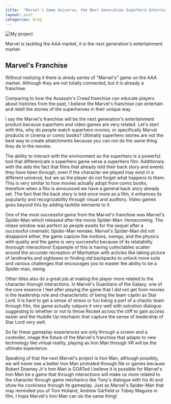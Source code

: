 ```yaml
---
title:  "Marvel's Game Universe, the Next Generation Superhero Entertainment"
layout: post
categories: blog
---
```

![My project](https://user-images.githubusercontent.com/29043325/209707864-59e74a24-f2e5-46db-8c00-4ba28102b5d1.png)

Marvel is tackling the AAA market, it is the next generation's entertainment market 



## Marvel's Franchise

Without realizing it there is alredy series of "Marvel's" game on the AAA market. Although they are not totally connected, but it is already a franchise. 

Comparing to how the Assassin's Creed franchise can educate players about histories from the past, I believe the Marvel's franchise can entertain and retell the stories of the superheroes in their unique way. 

I say the Marvel's franchise will be the next generation's entertainment product because superhero and video games are very related. Let's start with this, why do people watch superhero movies, or specifically Marvel products in cinema or comic books? Ultimatly superhero stories are not the best way to create attatchments because you can not do the same thing they do in the movies.    

The ability to interact with the environment as the superhero is a powerful tool that differenicate a superhero game verse a superhero film. Additionaly with the aids the fact that films that already told their back story and events they have been through, even if the character we played may exist in a different universe, but we as the player do not forget what happens to them. This is very similar to how movies actually adopt from comic books, therefore when a film is announced we have a general back story already set. The fact that the back story is told once more as a film, it enhances its popularity and recognizability through visual and auditory. Video games goes beyond this by adding tacktile elements to it. 

One of the most successful game from the Marvel's franchise was Marvel's Spider-Man which released after the movie Spider-Man: Homecoming. The relase window was perfect as people awaits for the sequel after a successful cinematic Spider-Man remake. Marvel's Spider-Man did not disappoint either, the game capture the motions, swings, and the physics with quality and the game is very successful because of its relatability thorough interactions! Expample of this is having collectables scatter around the accurate recreation of Manhattan with activies like taking picture of landmarks and sightsees or finding old backpacks to unlock more suits and various challenges that encourages you to master the ability to be a Spider-man, swing. 

Other titles also do a great job at making the player more related to the character thorugh interactions. In Marvel's Guardians of the Galaxy, one of the core essence I feel after playing the game that I did not get from movies is the leadership role and characteristic of being the team captin as Star Lord. It is hard to get a sense of stress or fun being a part of a chaotic team through film, the game actually catpure it very well with selcetion dialogue suggesting to whether or not to throw Rocket across the cliff to gain access easier and the Huddle Up mechanic that capture the sense of leadership of Star Lord very well.

So far these gameplay experiences are only through a screen and a controller, image the future of the Marvel's franchise that adapts to new technology like virtual reality, playing as Iron Man through VR will be the ultimate experience.

Speaking of that the next Marvel's project is Iron Man, although possibly, we will never see a better Iron Man protrated through file or games because Robert Downey Jr's Iron Man is GOATed I believe it is possible for Marvel's Iron Man be a game that through interactions will make us more related to the character through game mechanics like Tony's dialogue with his AI and show his cockiness thorugh its gameplay. Just as Marvel's Spider-Man that may reminded you of Tom Holland, Andrew Garfield or Tobey Maguire in film, I hope Marvel's Iron Man can do the same thing!

